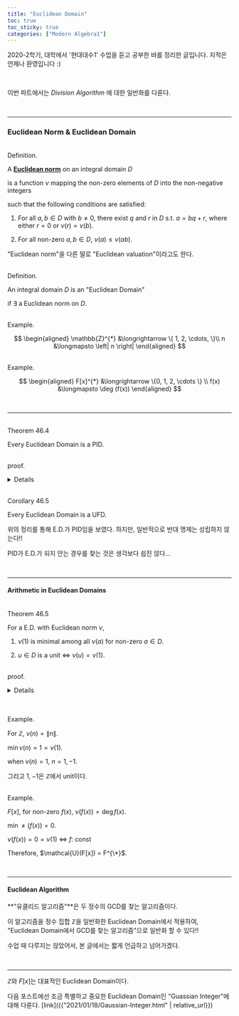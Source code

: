 ```yaml
---
title: "Euclidean Domain"
toc: true
toc_sticky: true
categories: ["Modern Algebra1"]
---
```



2020-2학기, 대학에서 '현대대수1' 수업을 듣고 공부한 바를 정리한 글입니다. 지적은 언제나 환영입니다 :)

<br>

이번 파트에서는 *Division Algorithm* 에 대한 일반화를 다룬다.

<br>
<hr>

### Euclidean Norm & Euclidean Domain

<br><span class="statement-title">Definition.</span><br>

<div class="statement" markdown="1">

A **<u>Euclidean norm</u>** on an integral domain $D$

is a function $\nu$ mapping the non-zero elements of $D$ into the non-negative integers

such that the following conditions are satisfied:

1. For all $a, b \in D$ with $b \ne 0$, there exist $q$ and $r$ in $D$ s.t. $a = bq + r$, where either $r = 0$ or $\nu(r) = \nu(b)$.

2. For all non-zero $a, b \in D$, $\nu(a) \le \nu(ab)$.

</div>

"Euclidean norm"을 다른 말로 "Euclidean valuation"이라고도 한다.


<br><span class="statement-title">Definition.</span><br>

<div class="statement" markdown="1">

An integral domain $D$ is an "Euclidean Domain"

if $\exists$ a Euclidean norm on $D$.

</div>

<br><span class="statement-title">Example.</span><br>

<div class="math-statement" markdown="1">

$$
\begin{aligned}
\mathbb{Z}^{*} &\longrightarrow \{ 1, 2, \cdots, \}\\
n &\longmapsto \left| n \right|
\end{aligned}
$$

</div>

<br><span class="statement-title">Example.</span><br>

<div class="math-statement" markdown="1">

$$
\begin{aligned}
F[x]^{*} &\longrightarrow \{0, 1, 2, \cdots \} \\
f(x) &\longmapsto \deg (f(x))
\end{aligned}
$$

</div>

<br>
<hr>

<br><span class="statement-title">Theorem 46.4</span><br>

<div class="statement" markdown="1">

Every Euclidean Domain is a PID.

</div>

<br><span class="statement-title">proof.</span><br>
<details>
<div class="math-statement" markdown="1">

Let $D$ be a Euclidean Domain with a Euclidean norm $\nu$.

Let $N$ be an ideal in $D$.

If $N = \\{ 0 \\}$, then $N = \left< 0 \right>$ and $N$ is principal.

Supp. that $N \ne \\{ 0 \\}$.

Then there exist some $b \ne 0$ in $N$ s.t. $\nu (b) \le \nu (n)$ for all $n \in N$.

Claim: $N = \left< b \right>$.

Let $a \in N$, then by Condition 1 for E.D.,

there exist $q$ and $r$ in $D$ s.t.

$$
a = bq + r
$$

where either $r = 0$ or $\nu (r) < \nu (b)$.

$r = a - bq$에 대해 $a, b \in N$이므로 $r \in N$이다.($\because$ $N$ is an ideal)

minimal $\nu(b)$로 $b$를 골랐으므로 $r$이 $\nu(r) < \nu(b)$인 경우는 불가능하다. 따라서 $r = 0$이다.

따라서 $a = bq$이다.

이것은 Ideal $N$이 principal ideal $\left< b \right>$임을 의미한다. $\blacksquare$

</div>
</details>


<br><span class="statement-title">Corollary 46.5</span><br>

<div class="statement" markdown="1">

Every Euclidean Domain is a UFD.

</div>

위의 정리를 통해 E.D.가 PID임을 보였다. 하지만, 일반적으로 반대 명제는 성립하지 않는다!!

PID가 E.D.가 되지 안는 경우를 찾는 것은 생각보다 쉽진 않다...

<br>
<hr>

#### Arithmetic in Euclidean Domains

<br><span class="statement-title">Theorem 46.5</span><br>

<div class="statement" markdown="1">

For a E.D. with Euclidean norm $\nu$,

1. $\nu(1)$ is minimal among all $\nu(a)$ for non-zero $a \in D$.

2. $u \in D$ is a unit $\iff$ $\nu(u) = \nu (1)$.

</div>

<br><span class="statement-title">proof.</span><br>
<details>
<div class="math-statement" markdown="1">

(1번 명제에 대한 증명)

Euclidean norm $\nu$의 두번재 조건에 의하면 아래가 성립한다.

$$
\nu(1) \le \nu(1a) = \nu(a)
$$

$\blacksquare$

<br>

(2번 명제에 대한 증명)

if $u$ is a unit in $D$, then

$$
\nu (u) \le \nu (u u^{-1}) = \ne (1)
$$

반대로 $\nu (u) = \nu (1)$라면, division algorithm에 의해 아래의 식이 성립한다.

$$
1 = uq + r
$$

where either $r=0$ or $\nu(r) < \nu(u)$

이때, $\nu(1)$은 E.D.의 모든 원소에 대해 minimal이고, $\nu(u) = \nu(1)$이므로 $\nu(r) < \nu(u)$인 경우는 불가능하다.

따라서 $r=0$이 되고, $1 = uq$이므로 $u$는 unit이다.

$\blacksquare$

</div>
</details>

<br>

<br><span class="statement-title">Example.</span><br>

<div class="math-statement" markdown="1">

For $\mathbb{Z}$, $\nu(n) = \left\| n \right\|$.

$\min \nu (n) = 1 = \nu (1)$.

when $\nu(n) = 1$, $n = 1, -1$.

그리고 $1, -1$은 $\mathbb{Z}$에서 unit이다.

</div>

<br><span class="statement-title">Example.</span><br>

<div class="math-statement" markdown="1">

$F[x]$, for non-zero $f(x)$, $\nu(f(x)) = \deg f(x)$.

$\min \ne(f(x)) = 0$.

$\nu(f(x)) = 0 = \nu (1)$ $\iff$ $f$: const

Therefore, $\mathcal{U}(F[x]) = F^{\*}$.

</div>

<br>
<hr>

#### Euclidean Algorithm

**"유클리드 알고리즘"**은 두 정수의 GCD를 찾는 알고리즘이다.

이 알고리즘을 정수 집합 $\mathbb{Z}$을 일반화한 Euclidean Domain에서 적용하여, "Euclidean Domain에서 GCD를 찾는 알고리즘"으로 일반화 할 수 있다!!

수업 때 다루지는 않았어서, 본 글에서는 짧게 언급하고 넘어가겠다.

<br>
<hr>

$\mathbb{Z}$와 $F[x]$는 대표적인 Euclidean Domain이다.

다음 포스트에선 조금 특별하고 중요한 Euclidean Domain인 "Guassian Integer"에 대해 다룬다. [link]({{"2021/01/18/Gaussian-Integer.html" | relative_url}})